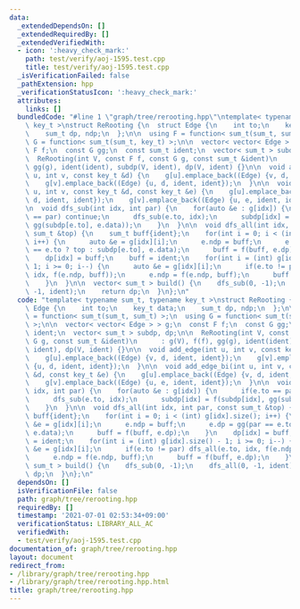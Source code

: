 ```yaml
---
data:
  _extendedDependsOn: []
  _extendedRequiredBy: []
  _extendedVerifiedWith:
  - icon: ':heavy_check_mark:'
    path: test/verify/aoj-1595.test.cpp
    title: test/verify/aoj-1595.test.cpp
  _isVerificationFailed: false
  _pathExtension: hpp
  _verificationStatusIcon: ':heavy_check_mark:'
  attributes:
    links: []
  bundledCode: "#line 1 \"graph/tree/rerooting.hpp\"\ntemplate< typename sum_t, typename\
    \ key_t >\nstruct ReRooting {\n  struct Edge {\n    int to;\n    key_t data;\n\
    \    sum_t dp, ndp;\n  };\n\n  using F = function< sum_t(sum_t, sum_t) >;\n  using\
    \ G = function< sum_t(sum_t, key_t) >;\n\n  vector< vector< Edge > > g;\n  const\
    \ F f;\n  const G gg;\n  const sum_t ident;\n  vector< sum_t > subdp, dp;\n\n\
    \  ReRooting(int V, const F f, const G g, const sum_t &ident)\n      : g(V), f(f),\
    \ gg(g), ident(ident), subdp(V, ident), dp(V, ident) {}\n\n  void add_edge(int\
    \ u, int v, const key_t &d) {\n    g[u].emplace_back((Edge) {v, d, ident, ident});\n\
    \    g[v].emplace_back((Edge) {u, d, ident, ident});\n  }\n\n  void add_edge_bi(int\
    \ u, int v, const key_t &d, const key_t &e) {\n    g[u].emplace_back((Edge) {v,\
    \ d, ident, ident});\n    g[v].emplace_back((Edge) {u, e, ident, ident});\n  }\n\
    \n  void dfs_sub(int idx, int par) {\n    for(auto &e : g[idx]) {\n      if(e.to\
    \ == par) continue;\n      dfs_sub(e.to, idx);\n      subdp[idx] = f(subdp[idx],\
    \ gg(subdp[e.to], e.data));\n    }\n  }\n\n  void dfs_all(int idx, int par, const\
    \ sum_t &top) {\n    sum_t buff{ident};\n    for(int i = 0; i < (int) g[idx].size();\
    \ i++) {\n      auto &e = g[idx][i];\n      e.ndp = buff;\n      e.dp = gg(par\
    \ == e.to ? top : subdp[e.to], e.data);\n      buff = f(buff, e.dp);\n    }\n\
    \    dp[idx] = buff;\n    buff = ident;\n    for(int i = (int) g[idx].size() -\
    \ 1; i >= 0; i--) {\n      auto &e = g[idx][i];\n      if(e.to != par) dfs_all(e.to,\
    \ idx, f(e.ndp, buff));\n      e.ndp = f(e.ndp, buff);\n      buff = f(buff, e.dp);\n\
    \    }\n  }\n\n  vector< sum_t > build() {\n    dfs_sub(0, -1);\n    dfs_all(0,\
    \ -1, ident);\n    return dp;\n  }\n};\n"
  code: "template< typename sum_t, typename key_t >\nstruct ReRooting {\n  struct\
    \ Edge {\n    int to;\n    key_t data;\n    sum_t dp, ndp;\n  };\n\n  using F\
    \ = function< sum_t(sum_t, sum_t) >;\n  using G = function< sum_t(sum_t, key_t)\
    \ >;\n\n  vector< vector< Edge > > g;\n  const F f;\n  const G gg;\n  const sum_t\
    \ ident;\n  vector< sum_t > subdp, dp;\n\n  ReRooting(int V, const F f, const\
    \ G g, const sum_t &ident)\n      : g(V), f(f), gg(g), ident(ident), subdp(V,\
    \ ident), dp(V, ident) {}\n\n  void add_edge(int u, int v, const key_t &d) {\n\
    \    g[u].emplace_back((Edge) {v, d, ident, ident});\n    g[v].emplace_back((Edge)\
    \ {u, d, ident, ident});\n  }\n\n  void add_edge_bi(int u, int v, const key_t\
    \ &d, const key_t &e) {\n    g[u].emplace_back((Edge) {v, d, ident, ident});\n\
    \    g[v].emplace_back((Edge) {u, e, ident, ident});\n  }\n\n  void dfs_sub(int\
    \ idx, int par) {\n    for(auto &e : g[idx]) {\n      if(e.to == par) continue;\n\
    \      dfs_sub(e.to, idx);\n      subdp[idx] = f(subdp[idx], gg(subdp[e.to], e.data));\n\
    \    }\n  }\n\n  void dfs_all(int idx, int par, const sum_t &top) {\n    sum_t\
    \ buff{ident};\n    for(int i = 0; i < (int) g[idx].size(); i++) {\n      auto\
    \ &e = g[idx][i];\n      e.ndp = buff;\n      e.dp = gg(par == e.to ? top : subdp[e.to],\
    \ e.data);\n      buff = f(buff, e.dp);\n    }\n    dp[idx] = buff;\n    buff\
    \ = ident;\n    for(int i = (int) g[idx].size() - 1; i >= 0; i--) {\n      auto\
    \ &e = g[idx][i];\n      if(e.to != par) dfs_all(e.to, idx, f(e.ndp, buff));\n\
    \      e.ndp = f(e.ndp, buff);\n      buff = f(buff, e.dp);\n    }\n  }\n\n  vector<\
    \ sum_t > build() {\n    dfs_sub(0, -1);\n    dfs_all(0, -1, ident);\n    return\
    \ dp;\n  }\n};\n"
  dependsOn: []
  isVerificationFile: false
  path: graph/tree/rerooting.hpp
  requiredBy: []
  timestamp: '2021-07-01 02:53:34+09:00'
  verificationStatus: LIBRARY_ALL_AC
  verifiedWith:
  - test/verify/aoj-1595.test.cpp
documentation_of: graph/tree/rerooting.hpp
layout: document
redirect_from:
- /library/graph/tree/rerooting.hpp
- /library/graph/tree/rerooting.hpp.html
title: graph/tree/rerooting.hpp
---
```

